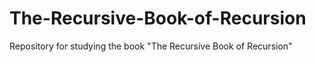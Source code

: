 # The-Recursive-Book-of-Recursion
Repository for studying the book "The Recursive Book of Recursion"
